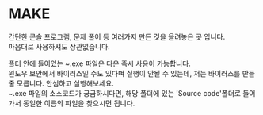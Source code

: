 # MAKE </br>
 간단한 콘솔 프로그램, 문제 풀이 등 여러가지 만든 것을 올려놓은 곳 입니다. </br>
 마음대로 사용하셔도 상관없습니다.  </br>

 폴더 안에 들어있는 ~.exe 파일은 다운 즉시 사용이 가능합니다. </br>
 윈도우 보안에서 바이러스일 수도 있다며 실행이 안될 수 있는데, 저는 바이러스를 만들 줄 모릅니다. 안심하고 실행해보세요. </br>
 ~.exe 파일의 소스코드가 궁금하시다면, 해당 폴더에 있는 'Source code'폴더로 들어가서 동일한 이름의 파일을 찾으시면 됩니다. </br>
